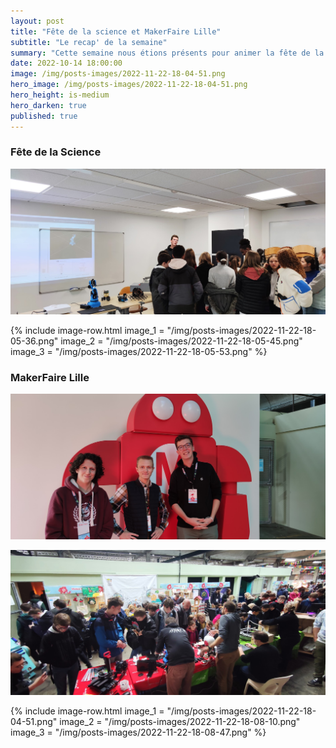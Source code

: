 ```yaml
---
layout: post
title: "Fête de la science et MakerFaire Lille"
subtitle: "Le recap' de la semaine"
summary: "Cette semaine nous étions présents pour animer la fête de la science sur le campus ainsi que notre stand de la MakerFaire"
date: 2022-10-14 18:00:00
image: /img/posts-images/2022-11-22-18-04-51.png
hero_image: /img/posts-images/2022-11-22-18-04-51.png
hero_height: is-medium
hero_darken: true
published: true
---
```


### Fête de la Science

![](/img/posts-images/2022-11-22-18-06-13.png)




{% include image-row.html 
image_1 = "/img/posts-images/2022-11-22-18-05-36.png"
image_2 = "/img/posts-images/2022-11-22-18-05-45.png"
image_3 = "/img/posts-images/2022-11-22-18-05-53.png"
%}


### MakerFaire Lille

![](/img/posts-images/2022-11-22-18-09-09.png)


![](/img/posts-images/2022-11-22-18-07-18.png)

{% include image-row.html 
image_1 = "/img/posts-images/2022-11-22-18-04-51.png"
image_2 = "/img/posts-images/2022-11-22-18-08-10.png"
image_3 = "/img/posts-images/2022-11-22-18-08-47.png"
%}
